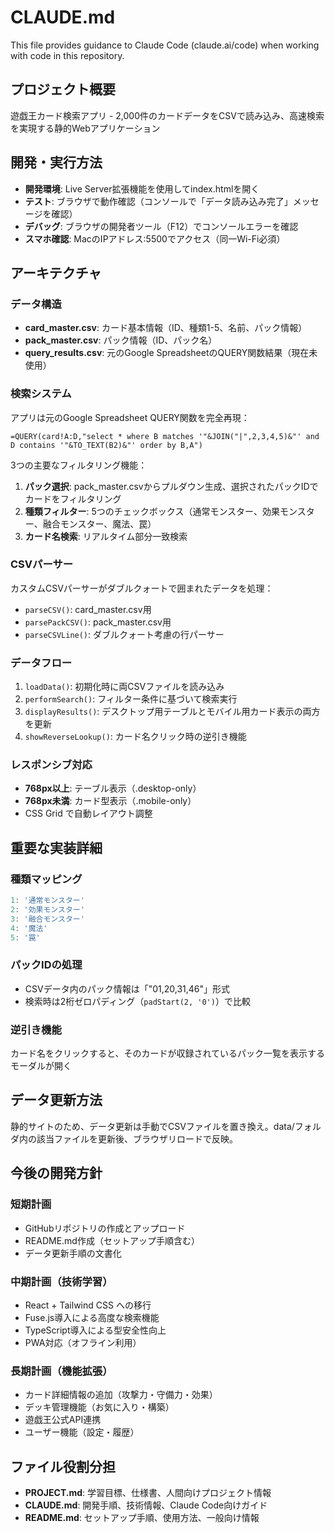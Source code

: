 # CLAUDE.md

This file provides guidance to Claude Code (claude.ai/code) when working with code in this repository.

## プロジェクト概要
遊戯王カード検索アプリ - 2,000件のカードデータをCSVで読み込み、高速検索を実現する静的Webアプリケーション

## 開発・実行方法
- **開発環境**: Live Server拡張機能を使用してindex.htmlを開く
- **テスト**: ブラウザで動作確認（コンソールで「データ読み込み完了」メッセージを確認）
- **デバッグ**: ブラウザの開発者ツール（F12）でコンソールエラーを確認
- **スマホ確認**: MacのIPアドレス:5500でアクセス（同一Wi-Fi必須）

## アーキテクチャ
### データ構造
- **card_master.csv**: カード基本情報（ID、種類1-5、名前、パック情報）
- **pack_master.csv**: パック情報（ID、パック名）
- **query_results.csv**: 元のGoogle SpreadsheetのQUERY関数結果（現在未使用）

### 検索システム
アプリは元のGoogle Spreadsheet QUERY関数を完全再現：
```
=QUERY(card!A:D,"select * where B matches '"&JOIN("|",2,3,4,5)&"' and D contains '"&TO_TEXT(B2)&"' order by B,A")
```

3つの主要なフィルタリング機能：
1. **パック選択**: pack_master.csvからプルダウン生成、選択されたパックIDでカードをフィルタリング
2. **種類フィルター**: 5つのチェックボックス（通常モンスター、効果モンスター、融合モンスター、魔法、罠）
3. **カード名検索**: リアルタイム部分一致検索

### CSVパーサー
カスタムCSVパーサーがダブルクォートで囲まれたデータを処理：
- `parseCSV()`: card_master.csv用
- `parsePackCSV()`: pack_master.csv用
- `parseCSVLine()`: ダブルクォート考慮の行パーサー

### データフロー
1. `loadData()`: 初期化時に両CSVファイルを読み込み
2. `performSearch()`: フィルター条件に基づいて検索実行
3. `displayResults()`: デスクトップ用テーブルとモバイル用カード表示の両方を更新
4. `showReverseLookup()`: カード名クリック時の逆引き機能

### レスポンシブ対応
- **768px以上**: テーブル表示（.desktop-only）
- **768px未満**: カード型表示（.mobile-only）
- CSS Grid で自動レイアウト調整

## 重要な実装詳細
### 種類マッピング
```javascript
1: '通常モンスター'
2: '効果モンスター'
3: '融合モンスター'
4: '魔法'
5: '罠'
```

### パックIDの処理
- CSVデータ内のパック情報は「"01,20,31,46"」形式
- 検索時は2桁ゼロパディング（`padStart(2, '0')`）で比較

### 逆引き機能
カード名をクリックすると、そのカードが収録されているパック一覧を表示するモーダルが開く

## データ更新方法
静的サイトのため、データ更新は手動でCSVファイルを置き換え。data/フォルダ内の該当ファイルを更新後、ブラウザリロードで反映。

## 今後の開発方針
### 短期計画
- GitHubリポジトリの作成とアップロード
- README.md作成（セットアップ手順含む）
- データ更新手順の文書化

### 中期計画（技術学習）
- React + Tailwind CSS への移行
- Fuse.js導入による高度な検索機能
- TypeScript導入による型安全性向上
- PWA対応（オフライン利用）

### 長期計画（機能拡張）
- カード詳細情報の追加（攻撃力・守備力・効果）
- デッキ管理機能（お気に入り・構築）
- 遊戯王公式API連携
- ユーザー機能（設定・履歴）

## ファイル役割分担
- **PROJECT.md**: 学習目標、仕様書、人間向けプロジェクト情報
- **CLAUDE.md**: 開発手順、技術情報、Claude Code向けガイド
- **README.md**: セットアップ手順、使用方法、一般向け情報